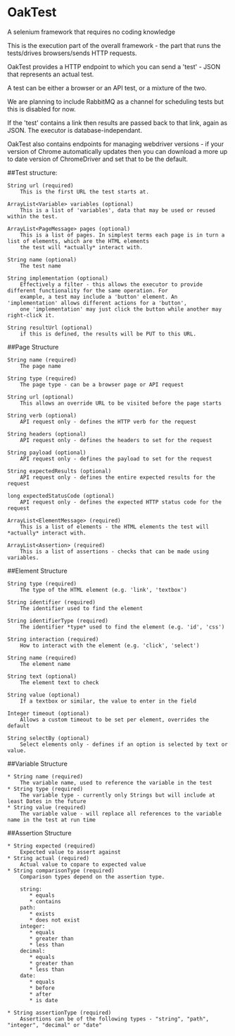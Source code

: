 # OakTest
A selenium framework that requires no coding knowledge

This is the execution part of the overall framework - the part that runs the tests/drives browsers/sends HTTP requests.

OakTest provides a HTTP endpoint to which you can send a 'test' - JSON that represents an actual test.

A test can be either a browser or an API test, or a mixture of the two.

We are planning to include RabbitMQ as a channel for scheduling tests but this is disabled for now.

If the 'test' contains a link then results are passed back to that link, again as JSON.
The executor is database-independant.

OakTest also contains endpoints for managing webdriver versions - if your version of Chrome automatically updates
then you can download a more up to date version of ChromeDriver and set that to be the default.


##Test structure:

    String url (required)
        This is the first URL the test starts at.

    ArrayList<Variable> variables (optional)
        This is a list of 'variables', data that may be used or reused within the test.

    ArrayList<PageMessage> pages (optional)
        This is a list of pages. In simplest terms each page is in turn a list of elements, which are the HTML elements
        the test will *actually* interact with.

    String name (optional)
        The test name

    String implementation (optional)
        Effectively a filter - this allows the executor to provide different functionality for the same operation. For
        example, a test may include a 'button' element. An 'implementation' allows different actions for a 'button',
        one 'implementation' may just click the button while another may right-click it.

    String resultUrl (optional)
        if this is defined, the results will be PUT to this URL.


##Page Structure

    String name (required)
        The page name

    String type (required)
        The page type - can be a browser page or API request

    String url (optional)
        This allows an override URL to be visited before the page starts

    String verb (optional)
        API request only - defines the HTTP verb for the request

    String headers (optional)
        API request only - defines the headers to set for the request

    String payload (optional)
        API request only - defines the payload to set for the request

    String expectedResults (optional)
        API request only - defines the entire expected results for the request

    long expectedStatusCode (optional)
        API request only - defines the expected HTTP status code for the request

    ArrayList<ElementMessage> (required)
        This is a list of elements - the HTML elements the test will *actually* interact with.

    ArrayList<Assertion> (required)
        This is a list of assertions - checks that can be made using variables.

##Element Structure

    String type (required)
        The type of the HTML element (e.g. 'link', 'textbox')

    String identifier (required)
        The identifier used to find the element

    String identifierType (required)
        The identifier *type* used to find the element (e.g. 'id', 'css')

    String interaction (required)
        How to interact with the element (e.g. 'click', 'select')

    String name (required)
        The element name

    String text (optional)
        The element text to check

    String value (optional)
        If a textbox or similar, the value to enter in the field

    Integer timeout (optional)
        Allows a custom timeout to be set per element, overrides the default

    String selectBy (optional)
        Select elements only - defines if an option is selected by text or value.


##Variable Structure

    * String name (required)
        The variable name, used to reference the variable in the test
    * String type (required)
        The variable type - currently only Strings but will include at least Dates in the future
    * String value (required)
        The variable value - will replace all references to the variable name in the test at run time

##Assertion Structure

    * String expected (required)
        Expected value to assert against
    * String actual (required)
        Actual value to copare to expected value
    * String comparisonType (required)
        Comparison types depend on the assertion type.

        string:
           * equals
           * contains
        path:
           * exists
           * does not exist
        integer:
           * equals
           * greater than
           * less than
        decimal:
           * equals
           * greater than
           * less than
        date:
           * equals
           * before
           * after
           * is date

    * String assertionType (required)
        Assertions can be of the following types - "string", "path", "integer", "decimal" or "date"
